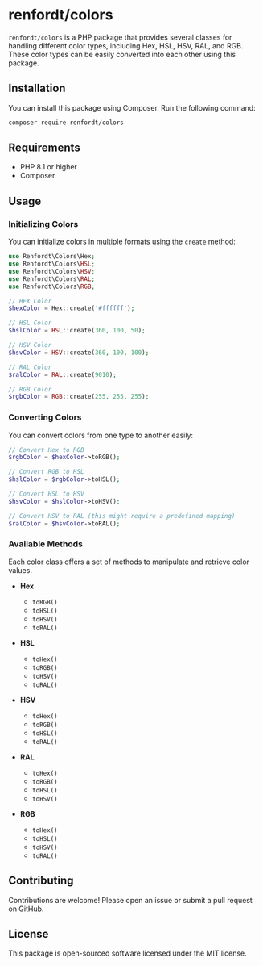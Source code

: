 # renfordt/colors

`renfordt/colors` is a PHP package that provides several classes for handling different color types, including Hex, HSL, HSV, RAL, and RGB. These color types can be easily converted into each other using this package.

## Installation

You can install this package using Composer. Run the following command:

```bash
composer require renfordt/colors
```

## Requirements

- PHP 8.1 or higher
- Composer

## Usage

### Initializing Colors

You can initialize colors in multiple formats using the `create` method:

```php
use Renfordt\Colors\Hex;
use Renfordt\Colors\HSL;
use Renfordt\Colors\HSV;
use Renfordt\Colors\RAL;
use Renfordt\Colors\RGB;

// HEX Color
$hexColor = Hex::create('#ffffff');

// HSL Color
$hslColor = HSL::create(360, 100, 50);

// HSV Color
$hsvColor = HSV::create(360, 100, 100);

// RAL Color
$ralColor = RAL::create(9010);

// RGB Color
$rgbColor = RGB::create(255, 255, 255);
```

### Converting Colors

You can convert colors from one type to another easily:

```php
// Convert Hex to RGB
$rgbColor = $hexColor->toRGB();

// Convert RGB to HSL
$hslColor = $rgbColor->toHSL();

// Convert HSL to HSV
$hsvColor = $hslColor->toHSV();

// Convert HSV to RAL (this might require a predefined mapping)
$ralColor = $hsvColor->toRAL();
```

### Available Methods

Each color class offers a set of methods to manipulate and retrieve color values.

- **Hex**
  - `toRGB()`
  - `toHSL()`
  - `toHSV()`
  - `toRAL()`

- **HSL**
  - `toHex()`
  - `toRGB()`
  - `toHSV()`
  - `toRAL()`

- **HSV**
  - `toHex()`
  - `toRGB()`
  - `toHSL()`
  - `toRAL()`

- **RAL**
  - `toHex()`
  - `toRGB()`
  - `toHSL()`
  - `toHSV()`

- **RGB**
  - `toHex()`
  - `toHSL()`
  - `toHSV()`
  - `toRAL()`

## Contributing

Contributions are welcome! Please open an issue or submit a pull request on GitHub.

## License

This package is open-sourced software licensed under the MIT license.
